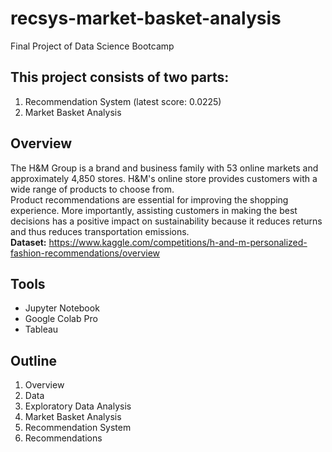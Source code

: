 # recsys-market-basket-analysis
Final Project of Data Science Bootcamp
## This project consists of two parts:
1. Recommendation System (latest score: 0.0225)
2. Market Basket Analysis

## Overview
The H&M Group is a brand and business family with 53 online markets and approximately 4,850 stores. H&M's online store provides customers with a wide range of products to choose from.<br>
Product recommendations are essential for improving the shopping experience. More importantly, assisting customers in making the best decisions has a positive impact on sustainability because it reduces returns and thus reduces transportation emissions.<br>
<b>Dataset:</b> https://www.kaggle.com/competitions/h-and-m-personalized-fashion-recommendations/overview
## Tools
- Jupyter Notebook
- Google Colab Pro
- Tableau
## Outline
1. Overview
2. Data
3. Exploratory Data Analysis
4. Market Basket Analysis
5. Recommendation System
6. Recommendations

